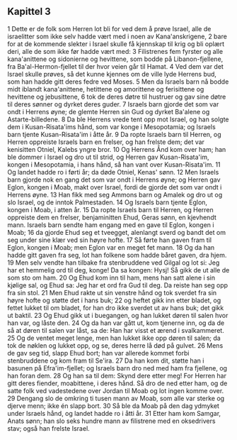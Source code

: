## Kapittel 3

1 Dette er de folk som Herren lot bli for ved dem å prøve Israel, alle de israelitter som ikke selv hadde vært med i noen av Kana'anskrigene,
2 bare for at de kommende slekter i Israel skulle få kjennskap til krig og bli oplært deri, alle de som ikke før hadde vært med:
3 Filistrenes fem fyrster og alle kana'anittene og sidonierne og hevittene, som bodde på Libanon-fjellene, fra Ba'al-Hermon-fjellet til der hvor veien går til Hamat.
4 Ved dem var det Israel skulle prøves, så det kunne kjennes om de ville lyde Herrens bud, som han hadde gitt deres fedre ved Moses.
5 Men da Israels barn nå bodde midt iblandt kana'anittene, hetittene og amorittene og ferisittene og hevittene og jebusittene,
6 tok de deres døtre til hustruer og gav sine døtre til deres sønner og dyrket deres guder.
7 Israels barn gjorde det som var ondt i Herrens øyne; de glemte Herren sin Gud og dyrket Ba'alene og Astarte-billedene.
8 Da ble Herrens vrede tent opp mot Israel, og han solgte dem i Kusan-Risata'ims hånd, som var konge i Mesopotamia; og Israels barn tjente Kusan-Risata'im i åtte år.
9 Da ropte Israels barn til Herren, og Herren oppreiste Israels barn en frelser, og han frelste dem; det var kenisitten Otniel, Kalebs yngre bror.
10 Og Herrens Ånd kom over ham; han ble dommer i Israel og dro ut til strid, og Herren gav Kusan-Risata'im, kongen i Mesopotamia, i hans hånd, så han vant over Kusan-Risata'im.
11 Og landet hadde ro i førti år; da døde Otniel, Kenas' sønn.
12 Men Israels barn gjorde nok en gang det som var ondt i Herrens øyne; og Herren gav Eglon, kongen i Moab, makt over Israel, fordi de gjorde det som var ondt i Herrens øyne.
13 Han fikk med seg Ammons barn og Amalek og dro ut og slo Israel, og de inntok Palmestaden.
14 Og Israels barn tjente Eglon, kongen i Moab, i atten år.
15 Da ropte Israels barn til Herren, og Herren oppreiste dem en frelser, benjaminitten Ehud, Geras sønn, en kjevhendt mann. Israels barn sendte ham engang med en gave til Eglon, kongen i Moab;
16 da gjorde Ehud seg et tveegget, alenlangt sverd og bandt det om seg under sine klær ved sin høyre hofte.
17 Så førte han gaven fram til Eglon, kongen i Moab; men Eglon var en meget fet mann.
18 Og da han hadde gitt gaven fra seg, lot han folkene som hadde båret gaven, dra hjem.
19 Men selv vendte han tilbake fra stenbruddene ved Gilgal og lot si: Jeg har et hemmelig ord til deg, konge! Da sa kongen: Hysj! Så gikk de ut alle de som sto om ham.
20 Og Ehud kom inn til ham, mens han satt alene i sin kjølige sal, og Ehud sa: Jeg har et ord fra Gud til deg. Da reiste han seg opp fra sin stol.
21 Men Ehud rakte ut sin venstre hånd og tok sverdet fra sin høyre hofte og støtte det i hans buk;
22 og heftet gikk inn etter bladet, og fettet lukket til om bladet, for han dro ikke sverdet ut av hans buk; det gikk ut baktil.
23 Og Ehud gikk ut i buegangen, og han lukket døren til salen hvor han var, og låste den.
24 Og da han var gått ut, kom tjenerne inn, og da de så at døren til salen var låst, sa de: Han har visst et ærend i svalkammeret.
25 Og de ventet meget lenge, men han lukket ikke opp døren til salen; da tok de nøklen og lukket opp, og se, deres herre lå død på gulvet.
26 Mens de gav seg tid, slapp Ehud bort; han var allerede kommet forbi stenbruddene og kom fram til Se'ira.
27 Da han kom dit, støtte han i basunen på Efra'im-fjellet; og Israels barn dro ned med ham fra fjellene, og han foran dem.
28 Og han sa til dem: Skynd dere etter meg! For Herren har gitt deres fiender, moabittene, i deres hånd. Så dro de ned etter ham, og de satte folk ved vadestedene over Jordan til Moab og lot ingen komme over.
29 Dengang slo de omkring ti tusen mann av Moab, som alle var sterke og djerve menn; ikke én slapp bort.
30 Så ble da Moab på den dag ydmyket under Israels hånd, og landet hadde ro i åtti år.
31 Etter ham kom Samgar, Anats sønn; han slo seks hundre mann av filistrene med en oksedrivers stav; også han frelste Israel.
